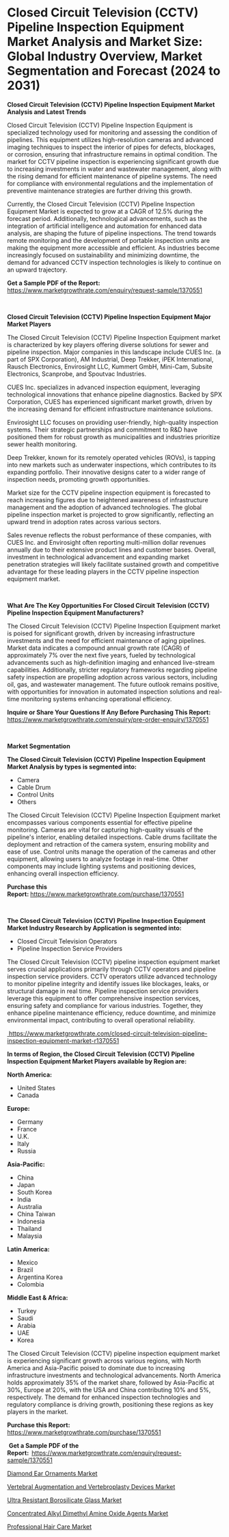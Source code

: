 <p><h1>Closed Circuit Television (CCTV) Pipeline Inspection Equipment Market Analysis and Market Size: Global Industry Overview, Market Segmentation and Forecast (2024 to 2031)</h1></p><p><strong>Closed Circuit Television (CCTV) Pipeline Inspection Equipment Market Analysis and Latest Trends</strong></p>
<p><p>Closed Circuit Television (CCTV) Pipeline Inspection Equipment is specialized technology used for monitoring and assessing the condition of pipelines. This equipment utilizes high-resolution cameras and advanced imaging techniques to inspect the interior of pipes for defects, blockages, or corrosion, ensuring that infrastructure remains in optimal condition. The market for CCTV pipeline inspection is experiencing significant growth due to increasing investments in water and wastewater management, along with the rising demand for efficient maintenance of pipeline systems. The need for compliance with environmental regulations and the implementation of preventive maintenance strategies are further driving this growth.</p><p>Currently, the Closed Circuit Television (CCTV) Pipeline Inspection Equipment Market is expected to grow at a CAGR of 12.5% during the forecast period. Additionally, technological advancements, such as the integration of artificial intelligence and automation for enhanced data analysis, are shaping the future of pipeline inspections. The trend towards remote monitoring and the development of portable inspection units are making the equipment more accessible and efficient. As industries become increasingly focused on sustainability and minimizing downtime, the demand for advanced CCTV inspection technologies is likely to continue on an upward trajectory.</p></p>
<p><strong>Get a Sample PDF of the Report:&nbsp;</strong> <a href="https://www.marketgrowthrate.com/enquiry/request-sample/1370551">https://www.marketgrowthrate.com/enquiry/request-sample/1370551</a></p>
<p>&nbsp;</p>
<p><strong>Closed Circuit Television (CCTV) Pipeline Inspection Equipment Major Market Players</strong></p>
<p><p>The Closed Circuit Television (CCTV) Pipeline Inspection Equipment market is characterized by key players offering diverse solutions for sewer and pipeline inspection. Major companies in this landscape include CUES Inc. (a part of SPX Corporation), AM Industrial, Deep Trekker, iPEK International, Rausch Electronics, Envirosight LLC, Kummert GmbH, Mini-Cam, Subsite Electronics, Scanprobe, and Spoutvac Industries.</p><p>CUES Inc. specializes in advanced inspection equipment, leveraging technological innovations that enhance pipeline diagnostics. Backed by SPX Corporation, CUES has experienced significant market growth, driven by the increasing demand for efficient infrastructure maintenance solutions. </p><p>Envirosight LLC focuses on providing user-friendly, high-quality inspection systems. Their strategic partnerships and commitment to R&D have positioned them for robust growth as municipalities and industries prioritize sewer health monitoring. </p><p>Deep Trekker, known for its remotely operated vehicles (ROVs), is tapping into new markets such as underwater inspections, which contributes to its expanding portfolio. Their innovative designs cater to a wider range of inspection needs, promoting growth opportunities. </p><p>Market size for the CCTV pipeline inspection equipment is forecasted to reach increasing figures due to heightened awareness of infrastructure management and the adoption of advanced technologies. The global pipeline inspection market is projected to grow significantly, reflecting an upward trend in adoption rates across various sectors.</p><p>Sales revenue reflects the robust performance of these companies, with CUES Inc. and Envirosight often reporting multi-million dollar revenues annually due to their extensive product lines and customer bases. Overall, investment in technological advancement and expanding market penetration strategies will likely facilitate sustained growth and competitive advantage for these leading players in the CCTV pipeline inspection equipment market.</p></p>
<p>&nbsp;</p>
<p><strong>What Are The Key Opportunities For Closed Circuit Television (CCTV) Pipeline Inspection Equipment Manufacturers?</strong></p>
<p><p>The Closed Circuit Television (CCTV) Pipeline Inspection Equipment market is poised for significant growth, driven by increasing infrastructure investments and the need for efficient maintenance of aging pipelines. Market data indicates a compound annual growth rate (CAGR) of approximately 7% over the next five years, fueled by technological advancements such as high-definition imaging and enhanced live-stream capabilities. Additionally, stricter regulatory frameworks regarding pipeline safety inspection are propelling adoption across various sectors, including oil, gas, and wastewater management. The future outlook remains positive, with opportunities for innovation in automated inspection solutions and real-time monitoring systems enhancing operational efficiency.</p></p>
<p><strong>Inquire or Share Your Questions If Any Before Purchasing This Report:</strong> <a href="https://www.marketgrowthrate.com/enquiry/pre-order-enquiry/1370551">https://www.marketgrowthrate.com/enquiry/pre-order-enquiry/1370551</a></p>
<p>&nbsp;</p>
<p><strong>Market Segmentation</strong></p>
<p><strong>The Closed Circuit Television (CCTV) Pipeline Inspection Equipment Market Analysis by types is segmented into:</strong></p>
<p><ul><li>Camera</li><li>Cable Drum</li><li>Control Units</li><li>Others</li></ul></p>
<p><p>The Closed Circuit Television (CCTV) Pipeline Inspection Equipment market encompasses various components essential for effective pipeline monitoring. Cameras are vital for capturing high-quality visuals of the pipeline's interior, enabling detailed inspections. Cable drums facilitate the deployment and retraction of the camera system, ensuring mobility and ease of use. Control units manage the operation of the cameras and other equipment, allowing users to analyze footage in real-time. Other components may include lighting systems and positioning devices, enhancing overall inspection efficiency.</p></p>
<p><strong>Purchase this Report:&nbsp;</strong><a href="https://www.marketgrowthrate.com/purchase/1370551">https://www.marketgrowthrate.com/purchase/1370551</a></p>
<p>&nbsp;</p>
<p><strong>The Closed Circuit Television (CCTV) Pipeline Inspection Equipment Market Industry Research by Application is segmented into:</strong></p>
<p><ul><li>Closed Circuit Television Operators</li><li>Pipeline Inspection Service Providers</li></ul></p>
<p><p>The Closed Circuit Television (CCTV) pipeline inspection equipment market serves crucial applications primarily through CCTV operators and pipeline inspection service providers. CCTV operators utilize advanced technology to monitor pipeline integrity and identify issues like blockages, leaks, or structural damage in real time. Pipeline inspection service providers leverage this equipment to offer comprehensive inspection services, ensuring safety and compliance for various industries. Together, they enhance pipeline maintenance efficiency, reduce downtime, and minimize environmental impact, contributing to overall operational reliability.</p></p>
<p><a href="https://www.marketgrowthrate.com/closed-circuit-television-pipeline-inspection-equipment-market-r1370551">&nbsp;https://www.marketgrowthrate.com/closed-circuit-television-pipeline-inspection-equipment-market-r1370551</a></p>
<p><strong>In terms of Region, the Closed Circuit Television (CCTV) Pipeline Inspection Equipment Market Players available by Region are:</strong></p>
<p>
    <p> <strong> North America: </strong>
        <ul>
            <li>United States</li>
            <li>Canada</li>
        </ul>
        </p> 
    <p> <strong> Europe: </strong>
        <ul>
            <li>Germany</li>
            <li>France</li>
            <li>U.K.</li>
            <li>Italy</li>
            <li>Russia</li>
        </ul>
        </p> 
    <p> <strong> Asia-Pacific: </strong>
        <ul>
            <li>China</li>
            <li>Japan</li>
            <li>South Korea</li>
            <li>India</li>
            <li>Australia</li>
            <li>China Taiwan</li>
            <li>Indonesia</li>
            <li>Thailand</li>
            <li>Malaysia</li>
        </ul>
        </p> 
    <p> <strong> Latin America: </strong>
        <ul>
            <li>Mexico</li>
            <li>Brazil</li>
            <li>Argentina Korea</li>
            <li>Colombia</li>
        </ul>
        </p> 
    <p> <strong> Middle East & Africa: </strong>
        <ul>
            <li>Turkey</li>
            <li>Saudi</li>
            <li>Arabia</li>
            <li>UAE</li>
            <li>Korea</li>
        </ul>
    </p>
    </p>
<p><p>The Closed Circuit Television (CCTV) pipeline inspection equipment market is experiencing significant growth across various regions, with North America and Asia-Pacific poised to dominate due to increasing infrastructure investments and technological advancements. North America holds approximately 35% of the market share, followed by Asia-Pacific at 30%, Europe at 20%, with the USA and China contributing 10% and 5%, respectively. The demand for enhanced inspection technologies and regulatory compliance is driving growth, positioning these regions as key players in the market.</p></p>
<p><strong>Purchase this Report: </strong><a href="https://www.marketgrowthrate.com/purchase/1370551">https://www.marketgrowthrate.com/purchase/1370551</a></p>
<p>&nbsp;<strong>Get a Sample PDF of the Report:&nbsp;&nbsp;</strong><a href="https://www.marketgrowthrate.com/enquiry/request-sample/1370551">https://www.marketgrowthrate.com/enquiry/request-sample/1370551</a></p>
<p><strong></strong></p>
<p><p><a href="https://medium.com/@rawpkcxt24/global-diamond-ear-ornaments-market-size-share-analysis-by-product-type-by-application-by-fb0562be8f80">Diamond Ear Ornaments Market</a></p><p><a href="https://medium.com/@rawpkcxt24/vertebral-augmentation-and-vertebroplasty-devices-market-a-global-and-regional-analysis-focus-ee10285e4ea8">Vertebral Augmentation and Vertebroplasty Devices Market</a></p><p><a href="https://issuu.com/reportprime-2/docs/ultra-resistant-borosilicate-glass-_dbc88e27d942b0">Ultra Resistant Borosilicate Glass Market</a></p><p><a href="https://issuu.com/reportprime-2/docs/concentrated-alkyl-dimethyl-amine-o_17d612391a1918">Concentrated Alkyl Dimethyl Amine Oxide Agents Market</a></p><p><a href="https://www.linkedin.com/pulse/professional-hair-care-market-indicators-size-regional-breakdown-qaj9c">Professional Hair Care Market</a></p></p>